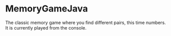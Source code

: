 # MemoryGameJava
The classic memory game where you find different pairs, this time numbers. It is currently played from the console. 